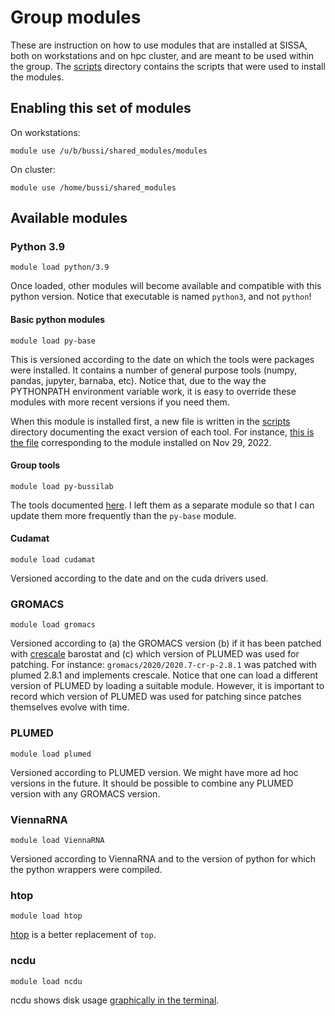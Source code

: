 # Group modules

These are instruction on how to use modules that are installed at SISSA, both on workstations and on hpc cluster, and are meant to be used within the group.
The [scripts](./scripts) directory contains the scripts that were used to install the modules.

## Enabling this set of modules

On workstations:
```
module use /u/b/bussi/shared_modules/modules
```

On cluster:
```
module use /home/bussi/shared_modules
```

## Available modules

### Python 3.9
```
module load python/3.9
```

Once loaded, other modules will become available and compatible with this python version.
Notice that executable is named `python3`, and not `python`!

#### Basic python modules
```
module load py-base
```
This is versioned according to the date on which the tools were packages were installed.
It contains a number of general purpose tools (numpy, pandas, jupyter, barnaba, etc).
Notice that, due to the way the PYTHONPATH environment variable work, it is easy to override
these modules with more recent versions if you need them.

When this module is installed first, a new file is written in the [scripts](./scripts) directory
documenting the exact version of each tool. For instance,
[this is the file](./scripts/py-base-2022.11.29-requirements.txt) corresponding to the module installed on Nov 29, 2022.

#### Group tools
```
module load py-bussilab
```
The tools documented [here](https://bussilab.github.io/doc-py-bussilab/bussilab/index.html).
I left them as a separate module so that I can update them more frequently than the `py-base`
module.

#### Cudamat
```
module load cudamat
```
Versioned according to the date and on the cuda drivers used.

### GROMACS
```
module load gromacs
```
Versioned according to (a) the GROMACS version (b) if it has been patched with [crescale](https://github.com/bussilab/crescale) barostat and (c) which version of PLUMED was used for patching. For instance: `gromacs/2020/2020.7-cr-p-2.8.1` was patched with plumed 2.8.1 and implements crescale. Notice that one can load a different version of PLUMED by loading a suitable module. However, it is important to record which version of PLUMED was used for patching since patches themselves evolve with time.

### PLUMED
```
module load plumed
```
Versioned according to PLUMED version. We might have more ad hoc versions in the future. It should be possible to combine any PLUMED version with any GROMACS version.

### ViennaRNA
```
module load ViennaRNA
```
Versioned according to ViennaRNA and to the version of python for which the python wrappers were compiled.

### htop
```
module load htop
```
[htop](https://htop.dev/) is a better replacement of `top`.

### ncdu
```
module load ncdu
```
ncdu shows disk usage [graphically in the terminal](https://dev.yorhel.nl/ncdu/scr).
